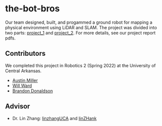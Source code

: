 # the-bot-bros
Our team designed, built, and progammed a ground robot for mapping a physical environment using LiDAR and SLAM. The project was divided into two parts: [project_1](https://github.com/willward20/the-bot-bros/tree/main/project_1) and [project_2](https://github.com/willward20/the-bot-bros/tree/main/project_2). For more details, see our project report pdfs.

## Contributors
We completed this project in Robotics 2 (Spring 2022) at the University of Central Arkansas. 
* [Austin Miller](https://github.com/amillertime)
* [Will Ward](https://github.com/willward20)
* [Brandon Donaldson](https://github.com/donalb227)

## Advisor
* Dr. Lin Zhang: [linzhangUCA](https://github.com/linzhangUCA) and [linZHank](https://github.com/linZHank)
